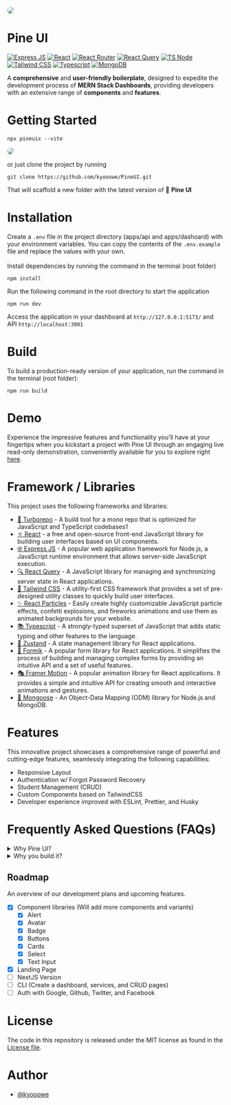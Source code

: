 <img style="border-radius: 15px;" src="https://github.com/kyooowe/PineUI/blob/master/public/bg-github.png" />

# Pine UI
[![Express JS](https://img.shields.io/badge/Express.js-000000?style=for-the-badge&logo=express&logoColor=white)]()
[![React](https://img.shields.io/badge/React-20232A?style=for-the-badge&logo=react&logoColor=61DAFB)]()
[![React Router](https://img.shields.io/badge/React_Router-CA4245?style=for-the-badge&logo=react-router&logoColor=white)]()
[![React Query](https://img.shields.io/badge/React_Query-FF4154?style=for-the-badge&logo=React_Query&logoColor=white)]()
[![TS Node](https://img.shields.io/badge/ts--node-3178C6?style=for-the-badge&logo=ts-node&logoColor=white)]()
[![Tailwind CSS](https://img.shields.io/badge/Tailwind_CSS-38B2AC?style=for-the-badge&logo=tailwind-css&logoColor=white)]()
[![Typescript](https://img.shields.io/badge/TypeScript-007ACC?style=for-the-badge&logo=typescript&logoColor=white)]()
[![MongoDB](https://img.shields.io/badge/MongoDB-4EA94B?style=for-the-badge&logo=mongodb&logoColor=white)]()

A **comprehensive** and **user-friendly boilerplate**, designed to expedite the development process of **MERN Stack Dashboards**, providing developers with an extensive range of **components** and **features**.

# Getting Started
```
npx pineuix --vite
```
<img style="border-radius: 15px;" src="https://github.com/kyooowe/PineUI/blob/master/public/demo-npx.gif" />

or just clone the project by running
```
git clone https://github.com/kyooowe/PineUI.git
```

That will scaffold a new folder with the latest version of 🚀 **Pine UI**

# Installation
Create a `.env` file in the project directory (apps/api and apps/dashoard) with your environment variables. You can copy the contents of the `.env.example` file and replace the values  with your own. <br /> <br />
Install dependencies by running the command in the terminal (root folder)
```
npm install
```

Run the following command in the root directory to start the application
```
npm run dev
```

Access the application in your dashboard at `http://127.0.0.1:5173/` and API `http://localhost:3001`

# Build

To build a production-ready version of your application, run the command in the terminal (root folder):

```
npm run build
```

# Demo
Experience the impressive features and functionality you'll have at your fingertips when you kickstart a project with Pine UI through an engaging live read-only demonstration, conveniently available for you to explore right [here](https://dashboard-seven-vert.vercel.app/).


# Framework / Libraries
This project uses the following frameworks and libraries:

 - [🚀 Turborepo](https://turbo.build/repo) - A build tool for a mono repo that is optimized for JavaScript and TypeScript codebases1
 - [⚛️ React](https://react.dev/) - a free and open-source front-end JavaScript library for building user interfaces based on UI components.
 - [🌐 Express JS](https://expressjs.com/) - A popular web application framework for Node.js, a JavaScript runtime environment that allows server-side JavaScript execution.
 - [🔍 React Query](https://tanstack.com/query/v4/docs/react/adapters/react-query) - A JavaScript library for managing and synchronizing server state in React applications.
 - [🎨 Tailwind CSS](https://tailwindcss.com/) - A utility-first CSS framework that provides a set of pre-designed utility classes to quickly build user interfaces.
 - [✨ React Particles](https://github.com/matteobruni/tsparticles) - Easily create highly customizable JavaScript particle effects, confetti explosions, and fireworks animations and use them as animated backgrounds for your website.
 - [📚 Typescript](https://www.typescriptlang.org/) - A strongly-typed superset of JavaScript that adds static typing and other features to the language.
 - [🐻 Zustand](https://github.com/pmndrs/zustand) - A state management library for React applications.
 - [📝 Formik](https://formik.org/) - A popular form library for React applications. It simplifies the process of building and managing complex forms by providing an intuitive API and a set of useful features.
 - [🎭 Framer Motion](https://www.framer.com/motion/) - A popular animation library for React applications. It provides a simple and intuitive API for creating smooth and interactive animations and gestures.
 - [🐆 Mongoose](https://mongoosejs.com/) - An Object-Data Mapping (ODM) library for Node.js and MongoDB.

# Features
This innovative project showcases a comprehensive range of powerful and cutting-edge features, seamlessly integrating the following capabilities:

 - Responsive Layout
 - Authentication w/ Forgot Password Recovery
 - Student Management (CRUD)
 - Custom Components based on TailwindCSS
 - Developer experience improved with ESLint, Prettier, and Husky

# Frequently Asked Questions (FAQs)
<details>
  <summary>Why Pine UI?</summary>
  
 It leverages the strength of Vite and Express.js, along with TypeScript, to build an impressive MERN Stack project. It encompasses essential features such as seamless authentication, forgot password retrieval, and CRUD functionality. The project also enhances the developer experience by incorporating ESLint, Prettier, and Husky, ensuring code quality and consistency. Additionally, it boasts customized components based on Tailwind CSS and a responsive layout for a visually appealing and user-friendly interface.
</details>

<details>
  <summary>Why you build it?</summary>
   
   I created this project not only for personal use but also to benefit co-developers by significantly speeding up the development process. By utilizing the power of Vite and Express.js, along with TypeScript, ESLint, Prettier, and Husky, the project aims to enhance collaboration and streamline development, ultimately saving time and effort for everyone involved.
</details>

## Roadmap
An overview of our development plans and upcoming features.

 - [X] Component libraries (Will add more components and variants)
   - [X] Alert
   - [X] Avatar
   - [X] Badge
   - [X] Buttons
   - [X] Cards
   - [X] Select
   - [X] Text Input   
 - [X] Landing Page
 - [ ] NextJS Version
 - [ ] CLI (Create a dashboard, services, and CRUD pages)
 - [ ] Auth with Google, Github, Twitter, and Facebook

# License
The code in this repository is released under the MIT license as found in the [License file](https://github.com/kyooowe/PineUI/blob/master/LICENSE).

# Author
-   [@kyooowe](https://www.github.com/kyooowe)
